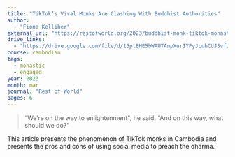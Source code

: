 ```yaml
---
title: "TikTok’s Viral Monks Are Clashing With Buddhist Authorities"
author: 
  - "Fiona Kelliher"
external_url: "https://restofworld.org/2023/buddhist-monk-tiktok-monastic-code/"
drive_links:
  - "https://drive.google.com/file/d/16ptBHE5bWAUTAnpXurIYPyJLubCUJSvf/view?usp=sharing"
course: cambodian
tags:
  - monastic
  - engaged
year: 2023
month: mar
journal: "Rest of World"
pages: 6
---
```


> “We’re on the way to enlightenment", he said. “And on this way, what should we do?”

This article presents the phenomenon of TikTok monks in Cambodia and presents the pros and cons of using social media to preach the dharma.
